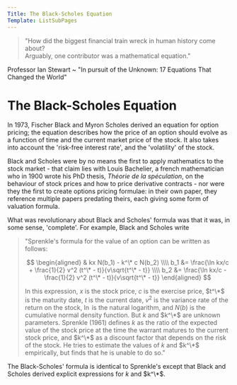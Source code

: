 ```yaml
---
Title: The Black-Scholes Equation
Template: ListSubPages
---
```


> "How did the biggest financial train wreck in human history come about?  
> Arguably, one contributor was a mathematical equation."  

Professor Ian Stewart ~ "In pursuit of the Unknown: 17 Equations That Changed the World"
     
# The Black-Scholes Equation

In 1973, Fischer Black and Myron Scholes derived an equation for option pricing; the equation describes how the price of an option should evolve as a function of time and the current market price of the stock. It also takes into account the 'risk-free interest rate', and the 'volatility' of the stock.

Black and Scholes were by no means the first to apply mathematics to the stock market - that claim lies with Louis Bachelier, a french mathematician who in 1900 wrote his PhD thesis, *Théorie de la spéculation*, on the behaviour of stock prices and how to price derivative contracts - nor were they the first to create options pricing formulae: in their own paper, they reference multiple papers predating theirs, each giving some form of valuation formula.

What was revolutionary about Black and Scholes' formula was that it was, in some sense, 'complete'. For example, Black and Scholes write
> "Sprenkle's formula for the value of an option can be written as follows:
>
> $$ \begin{aligned}
> & kx N(b_1) - k^\* c N(b_2) \\\\
> b_1 &= \frac{\ln kx/c + \frac{1}{2} v^2 (t^\* - t)}{v\sqrt{t^\* - t}} \\\\
> b_2 &= \frac{\ln kx/c - \frac{1}{2} v^2 (t^\* - t)}{v\sqrt{t^\* - t}}
> \end{aligned} $$
> 
> In this expression, $x$ is the stock price, $c$ is the exercise price, $t^\*$ is the maturity date, $t$ is the current date, $v^2$ is the variance rate of the return on the stock, $\ln$ is the natural logarithm, and $N(b)$ is the cumulative normal density function. But $k$ and $k^\*$ are unknown parameters. Sprenkle (1961) defines $k$ as the ratio of the expected value of the stock price at the time the warrant matures to the current stock price, and $k^\*$ as a discount factor that depends on the risk of the stock. He tries to estimate the values of $k$ and $k^\*$ empirically, but finds that he is unable to do so."

The Black-Scholes' formula is identical to Sprenkle's except that Black and Scholes derived explicit expressions for $k$ and $k^\*$.

